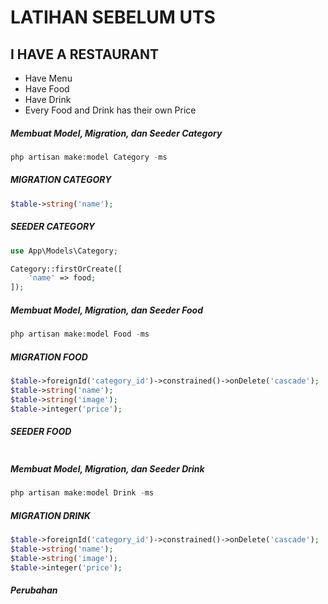 # LATIHAN SEBELUM UTS


## I HAVE A RESTAURANT
- Have Menu
- Have Food
- Have Drink
- Every Food and Drink has their own Price

##### Membuat Model, Migration, dan Seeder Category 
```php
php artisan make:model Category -ms
```
##### MIGRATION CATEGORY
```php
$table->string('name');
```
##### SEEDER CATEGORY
```php
use App\Models\Category;

Category::firstOrCreate([
    'name' => food;
]);
```
##### Membuat Model, Migration, dan Seeder Food
```php
php artisan make:model Food -ms
```
##### MIGRATION FOOD
```php
$table->foreignId('category_id')->constrained()->onDelete('cascade');
$table->string('name');
$table->string('image');
$table->integer('price');
```
##### SEEDER FOOD
```php
```

##### Membuat Model, Migration, dan Seeder Drink 
```php
php artisan make:model Drink -ms
```
##### MIGRATION DRINK
```php
$table->foreignId('category_id')->constrained()->onDelete('cascade');
$table->string('name');
$table->string('image');
$table->integer('price');
```

##### Perubahan